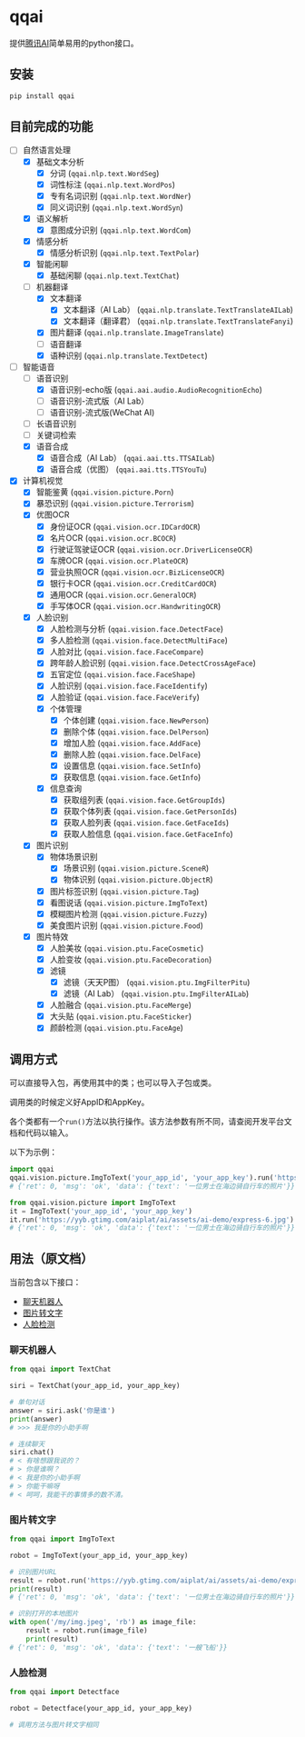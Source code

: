 # qqai

提供[腾讯AI](https://ai.qq.com/)简单易用的python接口。

## 安装

```bash
pip install qqai
```

## 目前完成的功能

- [ ] 自然语言处理
    - [x] 基础文本分析
        - [x] 分词 (`qqai.nlp.text.WordSeg`)
        - [x] 词性标注 (`qqai.nlp.text.WordPos`)
        - [x] 专有名词识别 (`qqai.nlp.text.WordNer`)
        - [x] 同义词识别 (`qqai.nlp.text.WordSyn`)
    - [x] 语义解析
        - [x] 意图成分识别 (`qqai.nlp.text.WordCom`)
    - [x] 情感分析
        - [x] 情感分析识别 (`qqai.nlp.text.TextPolar`)
    - [x] 智能闲聊
        - [x] 基础闲聊 (`qqai.nlp.text.TextChat`)
    - [ ] 机器翻译
        - [x] 文本翻译
            - [x] 文本翻译（AI Lab） (`qqai.nlp.translate.TextTranslateAILab`)
            - [x] 文本翻译（翻译君） (`qqai.nlp.translate.TextTranslateFanyi`)
        - [x] 图片翻译 (`qqai.nlp.translate.ImageTranslate`)
        - [ ] 语音翻译
        - [x] 语种识别 (`qqai.nlp.translate.TextDetect`)
- [ ] 智能语音
    - [ ] 语音识别
        - [x] 语音识别-echo版 (`qqai.aai.audio.AudioRecognitionEcho`)
        - [ ] 语音识别-流式版（AI Lab）
        - [ ] 语音识别-流式版(WeChat AI)
    - [ ] 长语音识别
    - [ ] 关键词检索
    - [x] 语音合成
        - [x] 语音合成（AI Lab） (`qqai.aai.tts.TTSAILab`)
        - [x] 语音合成（优图） (`qqai.aai.tts.TTSYouTu`)
- [x] 计算机视觉
    - [x] 智能鉴黄 (`qqai.vision.picture.Porn`)
    - [x] 暴恐识别 (`qqai.vision.picture.Terrorism`)
    - [x] 优图OCR
        - [x] 身份证OCR (`qqai.vision.ocr.IDCardOCR`)
        - [x] 名片OCR (`qqai.vision.ocr.BCOCR`)
        - [x] 行驶证驾驶证OCR (`qqai.vision.ocr.DriverLicenseOCR`)
        - [x] 车牌OCR (`qqai.vision.ocr.PlateOCR`)
        - [x] 营业执照OCR (`qqai.vision.ocr.BizLicenseOCR`)
        - [x] 银行卡OCR (`qqai.vision.ocr.CreditCardOCR`)
        - [x] 通用OCR (`qqai.vision.ocr.GeneralOCR`)
        - [x] 手写体OCR (`qqai.vision.ocr.HandwritingOCR`)
    - [x] 人脸识别
        - [x] 人脸检测与分析 (`qqai.vision.face.DetectFace`)
        - [x] 多人脸检测 (`qqai.vision.face.DetectMultiFace`)
        - [x] 人脸对比 (`qqai.vision.face.FaceCompare`)
        - [x] 跨年龄人脸识别 (`qqai.vision.face.DetectCrossAgeFace`)
        - [x] 五官定位 (`qqai.vision.face.FaceShape`)
        - [x] 人脸识别 (`qqai.vision.face.FaceIdentify`)
        - [x] 人脸验证 (`qqai.vision.face.FaceVerify`)
        - [x] 个体管理
            - [x] 个体创建 (`qqai.vision.face.NewPerson`)
            - [x] 删除个体 (`qqai.vision.face.DelPerson`)
            - [x] 增加人脸 (`qqai.vision.face.AddFace`)
            - [x] 删除人脸 (`qqai.vision.face.DelFace`)
            - [x] 设置信息 (`qqai.vision.face.SetInfo`)
            - [x] 获取信息 (`qqai.vision.face.GetInfo`)
        - [x] 信息查询
            - [x] 获取组列表 (`qqai.vision.face.GetGroupIds`)
            - [x] 获取个体列表 (`qqai.vision.face.GetPersonIds`)
            - [x] 获取人脸列表 (`qqai.vision.face.GetFaceIds`)
            - [x] 获取人脸信息 (`qqai.vision.face.GetFaceInfo`)
    - [x] 图片识别
        - [x] 物体场景识别
            - [x] 场景识别 (`qqai.vision.picture.SceneR`)
            - [x] 物体识别 (`qqai.vision.picture.ObjectR`)
        - [x] 图片标签识别 (`qqai.vision.picture.Tag`)
        - [x] 看图说话 (`qqai.vision.picture.ImgToText`)
        - [x] 模糊图片检测 (`qqai.vision.picture.Fuzzy`)
        - [x] 美食图片识别 (`qqai.vision.picture.Food`)
    - [x] 图片特效
        - [x] 人脸美妆 (`qqai.vision.ptu.FaceCosmetic`)
        - [x] 人脸变妆 (`qqai.vision.ptu.FaceDecoration`)
        - [x] 滤镜
            - [x] 滤镜（天天P图） (`qqai.vision.ptu.ImgFilterPitu`)
            - [x] 滤镜（AI Lab） (`qqai.vision.ptu.ImgFilterAILab`)
        - [x] 人脸融合 (`qqai.vision.ptu.FaceMerge`)
        - [x] 大头贴 (`qqai.vision.ptu.FaceSticker`)
        - [x] 颜龄检测 (`qqai.vision.ptu.FaceAge`)

## 调用方式

可以直接导入包，再使用其中的类；也可以导入子包或类。

调用类的时候定义好AppID和AppKey。

各个类都有一个`run()`方法以执行操作。该方法参数有所不同，请查阅开发平台文档和代码以输入。

以下为示例：

```python
import qqai
qqai.vision.picture.ImgToText('your_app_id', 'your_app_key').run('https://yyb.gtimg.com/aiplat/ai/assets/ai-demo/express-6.jpg')
# {'ret': 0, 'msg': 'ok', 'data': {'text': '一位男士在海边骑自行车的照片'}}

from qqai.vision.picture import ImgToText
it = ImgToText('your_app_id', 'your_app_key')
it.run('https://yyb.gtimg.com/aiplat/ai/assets/ai-demo/express-6.jpg')
# {'ret': 0, 'msg': 'ok', 'data': {'text': '一位男士在海边骑自行车的照片'}}
```


## 用法（原文档）

当前包含以下接口：

- [聊天机器人](#聊天机器人)
- [图片转文字](#图片转文字)
- [人脸检测](#人脸检测)

### 聊天机器人

```py
from qqai import TextChat

siri = TextChat(your_app_id, your_app_key)

# 单句对话
answer = siri.ask('你是谁')
print(answer)
# >>> 我是你的小助手啊

# 连续聊天
siri.chat()
# < 有啥想跟我说的？
# > 你是谁啊？
# < 我是你的小助手啊
# > 你能干嘛呀
# < 呵呵，我能干的事情多的数不清。
```

### 图片转文字

```py
from qqai import ImgToText

robot = ImgToText(your_app_id, your_app_key)

# 识别图片URL
result = robot.run('https://yyb.gtimg.com/aiplat/ai/assets/ai-demo/express-6.jpg')
print(result)
# {'ret': 0, 'msg': 'ok', 'data': {'text': '一位男士在海边骑自行车的照片'}}

# 识别打开的本地图片
with open('/my/img.jpeg', 'rb') as image_file:
    result = robot.run(image_file)
    print(result)
# {'ret': 0, 'msg': 'ok', 'data': {'text': '一艘飞船'}}
```

### 人脸检测

```py
from qqai import Detectface

robot = Detectface(your_app_id, your_app_key)

# 调用方法与图片转文字相同
```
